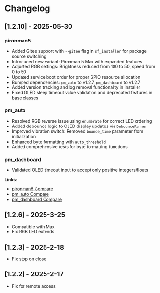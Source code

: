 # Changelog


## [1.2.10] - 2025-05-30

### pironman5
- Added Gitee support with `--gitee` flag in `sf_installer` for package source switching
- Introduced new variant: Pironman 5 Max with expanded features
- Adjusted RGB settings: Brightness reduced from 100 to 50, speed from 0 to 50
- Updated service boot order for proper GPIO resource allocation
- Bumped dependencies: `pm_auto` to v1.2.7, `pm_dashboard` to v1.2.7
- Added version tracking and log removal functionality in installer
- Fixed OLED sleep timeout value validation and deprecated features in base classes

### pm_auto
- Resolved RGB reverse issue using `enumerate` for correct LED ordering
- Added debounce logic to OLED display updates via `DebounceRunner`
- Improved vibration switch: Removed `bounce_time` parameter from initialization
- Enhanced byte formatting with `auto_threshold`
- Added comprehensive tests for byte formatting functions

### pm_dashboard
- Validated OLED timeout input to accept only positive integers/floats

**Links**:
- [pironman5 Compare](https://github.com/sunfounder/pironman5/compare/1.2.6...1.2.10)
- [pm_auto Compare](https://github.com/sunfounder/pm_auto/compare/1.2.5...1.2.7)
- [pm_dashboard Compare](https://github.com/sunfounder/pm_dashboard/compare/1.2.6...1.2.7)

## [1.2.6] - 2025-3-25

- Compatible with Max
- Fix RGB LED extends

## [1.2.3] - 2025-2-18

- Fix stop on close

## [1.2.2] - 2025-2-17

- Fix for remote access